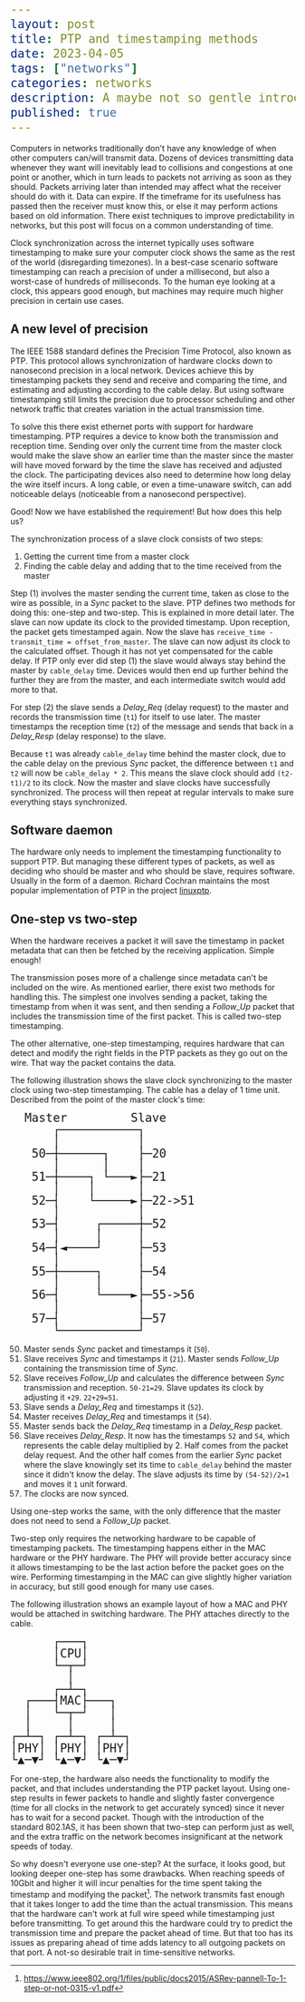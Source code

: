 ```yaml
---
layout: post
title: PTP and timestamping methods
date: 2023-04-05
tags: ["networks"]
categories: networks
description: A maybe not so gentle introduction to the Precision Time Protocol
published: true
---
```


<style type="text/css">
pre > code {
      display: block !important;
      line-height: 1.3rem !important;
      font-size: 1.3rem !important;
}
</style>

Computers in networks traditionally don't have any knowledge of when other
computers can/will transmit data. Dozens of devices transmitting data whenever
they want will inevitably lead to collisions and congestions at one point or
another, which in turn leads to packets not arriving as soon as they should.
Packets arriving later than intended may affect what the receiver should do with
it. Data can expire. If the timeframe for its usefulness has passed then the
receiver must know this, or else it may perform actions based on old
information. There exist techniques to improve predictability in networks, but
this post will focus on a common understanding of time.

Clock synchronization across the internet typically uses software timestamping
to make sure your computer clock shows the same as the rest of the world
(disregarding timezones). In a best-case scenario software timestamping can
reach a precision of under a millisecond, but also a worst-case of hundreds of
milliseconds. To the human eye looking at a clock, this appears good enough, but
machines may require much higher precision in certain use cases.




## A new level of precision

The IEEE 1588 standard defines the Precision Time Protocol, also known as PTP.
This protocol allows synchronization of hardware clocks down to nanosecond
precision in a local network. Devices achieve this by timestamping packets they
send and receive and comparing the time, and estimating and adjusting according
to the cable delay. But using software timestamping still limits the precision
due to processor scheduling and other network traffic that creates variation in
the actual transmission time.

To solve this there exist ethernet ports with support for hardware
timestamping. PTP requires a device to know both the transmission and reception
time. Sending over only the current time from the master clock would make the
slave show an earlier time than the master since the master will have moved forward
by the time the slave has received and adjusted the clock. The participating
devices also need to determine how long delay the wire itself incurs. A long
cable, or even a time-unaware switch, can add noticeable delays (noticeable from
a nanosecond perspective).

Good! Now we have established the requirement! But how does this help us?

The synchronization process of a slave clock consists of two steps:
1. Getting the current time from a master clock
2. Finding the cable delay and adding that to the time received from the master

Step (1) involves the master sending the current time, taken as close to the
wire as possible, in a *Sync* packet to the slave. PTP defines two methods for
doing this: one-step and two-step. This is explained in more detail later. The
slave can now update its clock to the provided timestamp. Upon reception, the
packet gets timestamped again. Now the slave has `receive_time - transmit_time
= offset_from_master`. The slave can now adjust its clock to the calculated
offset. Though it has not yet compensated for the cable delay. If PTP only ever
did step (1) the slave would always stay behind the master by `cable_delay`
time. Devices would then end up further behind the further they are from the
master, and each intermediate switch would add more to that.

For step (2) the slave sends a *Delay_Req* (delay request) to the master and
records the transmission time (`t1`) for itself to use later. The master
timestamps the reception time (`t2`) of the message and sends that back in a
*Delay_Resp* (delay response) to the slave.

Because `t1` was already `cable_delay` time behind the master clock, due to the
cable delay on the previous *Sync* packet, the difference between `t1` and `t2`
will now be `cable_delay * 2`. This means the slave clock should add
`(t2-t1)/2` to its clock. Now the master and slave clocks have successfully
synchronized. The process will then repeat at regular intervals to make sure
everything stays synchronized.





## Software daemon

The hardware only needs to implement the timestamping functionality to support
PTP. But managing these different types of packets, as well as deciding who
should be master and who should be slave, requires software. Usually in the form
of a daemon. Richard Cochran maintains the most popular implementation of PTP in
the project [linuxptp](https://github.com/richardcochran/linuxptp).



## One-step vs two-step

When the hardware receives a packet it will save the timestamp in packet
metadata that can then be fetched by the receiving application. Simple enough!

The transmission poses more of a challenge since metadata can't be included on
the wire. As mentioned earlier, there exist two methods for handling this. The
simplest one involves sending a packet, taking the timestamp from when it was
sent, and then sending a *Follow_Up* packet that includes the transmission time
of the first packet. This is called two-step timestamping.

The other alternative, one-step timestamping, requires hardware that can detect
and modify the right fields in the PTP packets as they go out on the wire. That
way the packet contains the data.


The following illustration shows the slave clock synchronizing to the master
clock using two-step timestamping. The cable has a delay of 1 time unit.
Described from the point of the master clock's time:

```
  Master         Slave
      ┌───────────┐
      │           │
   50─┼──────┐    ├─20
      │      │    │
   51─┼────┐ └───►├─21
      │    │      │
   52─┤    └─────►├─22->51
      │           │
   53─┤     ┌─────┼─52
      │     │     │
   54─┤◄────┘     ├─53
      │           │
   55─┼─────┐     ├─54
      │     │     │
   56─┤     └────►├─55->56
      │           │
   57─┤           ├─57
      └───────────┘
```

50. Master sends *Sync* packet and timestamps it (`50`).
51. Slave receives *Sync* and timestamps it (`21`). Master sends *Follow_Up*
    containing the transmission time of *Sync*.
52. Slave receives *Follow_Up* and calculates the difference between *Sync*
    transmission and reception. `50-21=29`. Slave updates its clock by
    adjusting it `+29`. `22+29=51`.
53. Slave sends a *Delay_Req* and timestamps it (`52`).
54. Master receives *Delay_Req* and timestamps it (`54`).
55. Master sends back the *Delay_Req* timestamp in a *Delay_Resp* packet.
56. Slave receives *Delay_Resp*. It now has the timestamps `52` and `54`, which
    represents the cable delay multiplied by 2. Half comes from the packet
    delay request. And the other half comes from the earlier *Sync* packet
    where the slave knowingly set its time to `cable_delay` behind the master
    since it didn't know the delay. The slave adjusts its time by `(54-52)/2=1`
    and moves it `1` unit forward.
57. The clocks are now synced.


Using one-step works the same, with the only difference that the master does
not need to send a *Follow_Up* packet.


Two-step only requires the networking hardware to be capable of timestamping
packets. The timestamping happens either in the MAC hardware or the PHY
hardware. The PHY will provide better accuracy since it allows timestamping to
be the last action before the packet goes on the wire. Performing timestamping
in the MAC can give slightly higher variation in accuracy, but still good
enough for many use cases.

The following illustration shows an example layout of how a MAC and PHY would
be attached in switching hardware. The PHY attaches directly to the cable.

```
      ┌───┐
      │CPU│
      └─┬─┘
        │
      ┌─┴─┐
  ┌───┤MAC├───┐
  │   └─┬─┘   │
  │     │     │
┌─┴─┐ ┌─┴─┐ ┌─┴─┐
│PHY│ │PHY│ │PHY│
└▲─▼┘ └▲─▼┘ └▲─▼┘
```

For one-step, the hardware also needs the functionality to modify the packet,
and that includes understanding the PTP packet layout. Using one-step results in
fewer packets to handle and slightly faster convergence (time for all clocks in
the network to get accurately synced) since it never has to wait for a second
packet. Though with the introduction of the standard 802.1AS, it has been shown
that two-step can perform just as well, and the extra traffic on the network
becomes insignificant at the network speeds of today.

So why doesn't everyone use one-step? At the surface, it looks good, but looking
deeper one-step has some drawbacks. When reaching speeds of 10Gbit and higher it
will incur penalties for the time spent taking the timestamp and modifying the
packet[^1]. The network transmits fast enough that it takes longer to add the
time than the actual transmission. This means that the hardware can't work at
full wire speed while timestamping just before transmitting. To get around this
the hardware could try to predict the transmission time and prepare the packet
ahead of time. But that too has its issues as preparing ahead of time adds
latency to all outgoing packets on that port. A not-so desirable trait in
time-sensitive networks.



[^1]: <https://www.ieee802.org/1/files/public/docs2015/ASRev-pannell-To-1-step-or-not-0315-v1.pdf>

